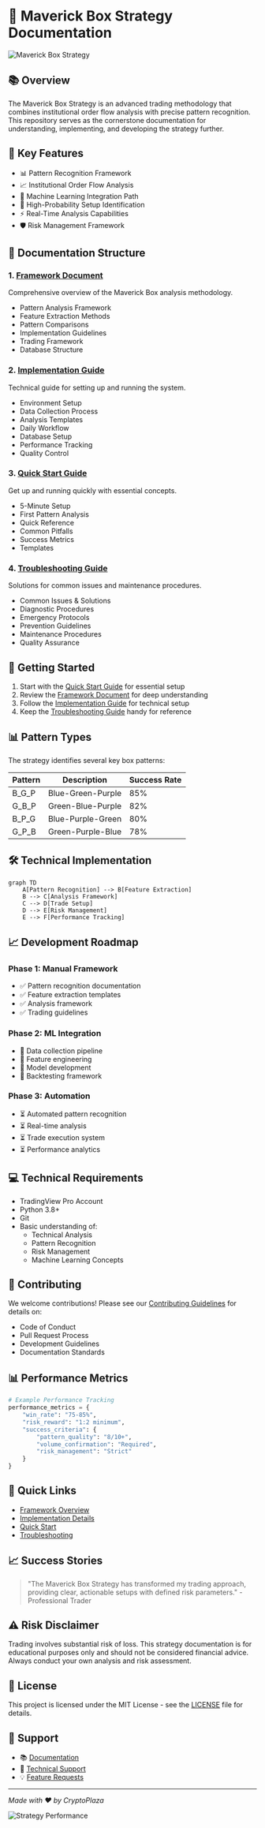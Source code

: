 # 🎯 Maverick Box Strategy Documentation

![Maverick Box Strategy](assets/header.png)

## 📚 Overview

The Maverick Box Strategy is an advanced trading methodology that combines institutional order flow analysis with precise pattern recognition. This repository serves as the cornerstone documentation for understanding, implementing, and developing the strategy further.

## 🌟 Key Features

- 📊 Pattern Recognition Framework
- 📈 Institutional Order Flow Analysis
- 🤖 Machine Learning Integration Path
- 🎯 High-Probability Setup Identification
- ⚡ Real-Time Analysis Capabilities
- 🛡️ Risk Management Framework

## 📖 Documentation Structure

### 1. [Framework Document](maverick_box_analysis_framework.md)
Comprehensive overview of the Maverick Box analysis methodology.
- Pattern Analysis Framework
- Feature Extraction Methods
- Pattern Comparisons
- Implementation Guidelines
- Trading Framework
- Database Structure

### 2. [Implementation Guide](implementation_guide.md)
Technical guide for setting up and running the system.
- Environment Setup
- Data Collection Process
- Analysis Templates
- Daily Workflow
- Database Setup
- Performance Tracking
- Quality Control

### 3. [Quick Start Guide](quickstart.md)
Get up and running quickly with essential concepts.
- 5-Minute Setup
- First Pattern Analysis
- Quick Reference
- Common Pitfalls
- Success Metrics
- Templates

### 4. [Troubleshooting Guide](troubleshooting.md)
Solutions for common issues and maintenance procedures.
- Common Issues & Solutions
- Diagnostic Procedures
- Emergency Protocols
- Prevention Guidelines
- Maintenance Procedures
- Quality Assurance

## 🚀 Getting Started

1. Start with the [Quick Start Guide](quickstart.md) for essential setup
2. Review the [Framework Document](maverick_box_analysis_framework.md) for deep understanding
3. Follow the [Implementation Guide](implementation_guide.md) for technical setup
4. Keep the [Troubleshooting Guide](troubleshooting.md) handy for reference

## 📊 Pattern Types

The strategy identifies several key box patterns:

| Pattern | Description | Success Rate |
|---------|-------------|--------------|
| B_G_P   | Blue-Green-Purple | 85% |
| G_B_P   | Green-Blue-Purple | 82% |
| B_P_G   | Blue-Purple-Green | 80% |
| G_P_B   | Green-Purple-Blue | 78% |

## 🛠️ Technical Implementation

```mermaid
graph TD
    A[Pattern Recognition] --> B[Feature Extraction]
    B --> C[Analysis Framework]
    C --> D[Trade Setup]
    D --> E[Risk Management]
    E --> F[Performance Tracking]
```

## 📈 Development Roadmap

### Phase 1: Manual Framework
- ✅ Pattern recognition documentation
- ✅ Feature extraction templates
- ✅ Analysis framework
- ✅ Trading guidelines

### Phase 2: ML Integration
- 🔄 Data collection pipeline
- 🔄 Feature engineering
- 🔄 Model development
- 🔄 Backtesting framework

### Phase 3: Automation
- ⏳ Automated pattern recognition
- ⏳ Real-time analysis
- ⏳ Trade execution system
- ⏳ Performance analytics

## 💻 Technical Requirements

- TradingView Pro Account
- Python 3.8+
- Git
- Basic understanding of:
  - Technical Analysis
  - Pattern Recognition
  - Risk Management
  - Machine Learning Concepts

## 🤝 Contributing

We welcome contributions! Please see our [Contributing Guidelines](CONTRIBUTING.md) for details on:
- Code of Conduct
- Pull Request Process
- Development Guidelines
- Documentation Standards

## 📊 Performance Metrics

```python
# Example Performance Tracking
performance_metrics = {
    "win_rate": "75-85%",
    "risk_reward": "1:2 minimum",
    "success_criteria": {
        "pattern_quality": "8/10+",
        "volume_confirmation": "Required",
        "risk_management": "Strict"
    }
}
```

## 🔗 Quick Links

- [Framework Overview](maverick_box_analysis_framework.md)
- [Implementation Details](implementation_guide.md)
- [Quick Start](quickstart.md)
- [Troubleshooting](troubleshooting.md)

## 📈 Success Stories

> "The Maverick Box Strategy has transformed my trading approach, providing clear, actionable setups with defined risk parameters." - Professional Trader

## ⚠️ Risk Disclaimer

Trading involves substantial risk of loss. This strategy documentation is for educational purposes only and should not be considered financial advice. Always conduct your own analysis and risk assessment.

## 📝 License

This project is licensed under the MIT License - see the [LICENSE](LICENSE) file for details.

## 🤝 Support

- 📚 [Documentation](maverick_box_analysis_framework.md)
- 🔧 [Technical Support](troubleshooting.md)
- 💡 [Feature Requests](https://github.com/yourusername/maverick-box-docs/issues)

---

*Made with ❤️ by CryptoPlaza*

![Strategy Performance](assets/performance.png)
